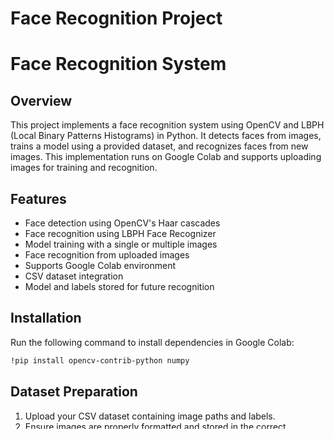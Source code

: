 # Face Recognition Project
# Face Recognition System

## Overview
This project implements a face recognition system using OpenCV and LBPH (Local Binary Patterns Histograms) in Python. It detects faces from images, trains a model using a provided dataset, and recognizes faces from new images. This implementation runs on Google Colab and supports uploading images for training and recognition.

## Features
- Face detection using OpenCV's Haar cascades
- Face recognition using LBPH Face Recognizer
- Model training with a single or multiple images
- Face recognition from uploaded images
- Supports Google Colab environment
- CSV dataset integration
- Model and labels stored for future recognition

## Installation
Run the following command to install dependencies in Google Colab:
```bash
!pip install opencv-contrib-python numpy
```

## Dataset Preparation
1. Upload your CSV dataset containing image paths and labels.
2. Ensure images are properly formatted and stored in the correct directory.

## Usage
### 1️⃣ Train the Model with a Single Image
```python
train_single_image()
```
- Upload an image when prompted.
- Enter your name for labeling.
- The model is trained and saved.

### 2️⃣ Recognize a Face
```python
recognize_face()
```
- Upload an image for recognition.
- The system predicts the person's name with confidence score.

## Model Saving & Loading
- The trained model is saved as `face_model.xml`.
- Labels are stored in `face_labels.pkl`.

## Uploading to GitHub
To upload trained files to GitHub:
```bash
!git remote set-url origin https://your-github-token@github.com/your-username/your-repository.git
!git push origin main
```

## Requirements
- Python 3
- OpenCV
- NumPy
- Google Colab (for cloud execution)

## Future Improvements
- Support for real-time face recognition
- UI for easy interaction
- Deep learning-based recognition (FaceNet, Dlib, etc.)

## Contributing
Pull requests are welcome! For major changes, please open an issue first to discuss the proposed change.

## License
This project is open-source under the MIT License.


